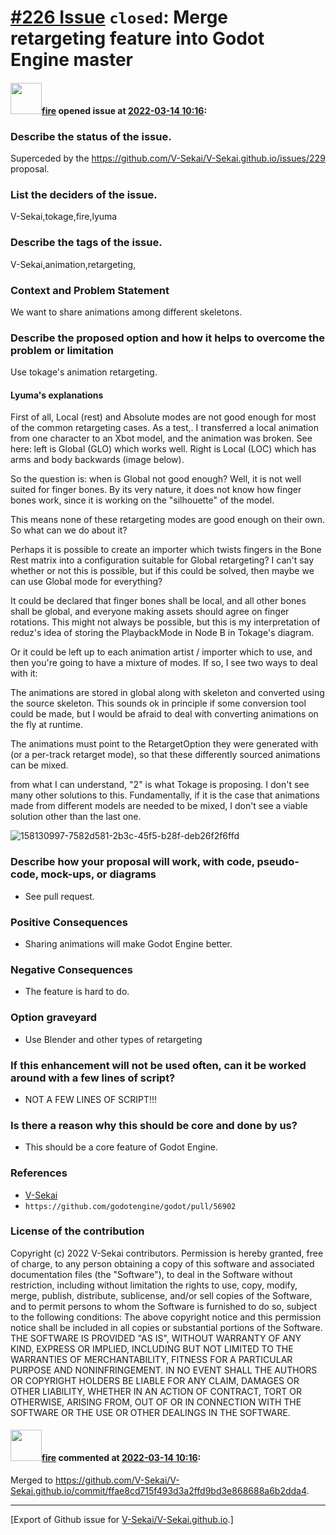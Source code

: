 # [\#226 Issue](https://github.com/V-Sekai/V-Sekai.github.io/issues/226) `closed`: Merge retargeting feature into Godot Engine master

#### <img src="https://avatars.githubusercontent.com/u/32321?u=c2e06a3d2b49a467aa907e54aa259516440267cc&v=4" width="50">[fire](https://github.com/fire) opened issue at [2022-03-14 10:16](https://github.com/V-Sekai/V-Sekai.github.io/issues/226):

### Describe the status of the issue.

Superceded by the https://github.com/V-Sekai/V-Sekai.github.io/issues/229 proposal.

### List the deciders of the issue.

V-Sekai,tokage,fire,lyuma

### Describe the tags of the issue.

V-Sekai,animation,retargeting,

### Context and Problem Statement

We want to share animations among different skeletons.

### Describe the proposed option and how it helps to overcome the problem or limitation

Use tokage's animation retargeting.

#### Lyuma's explanations

First of all, Local (rest) and Absolute modes are not good enough for most of the common retargeting cases. As a test,. I transferred a local animation from one character to an Xbot model, and the animation was broken. See here: left is Global (GLO) which works well. Right is Local (LOC) which has arms and body backwards (image below).

So the question is: when is Global not good enough? Well, it is not well suited for finger bones. By its very nature, it does not know how finger bones work, since it is working on the "silhouette" of the model.

This means none of these retargeting modes are good enough on their own. So what can we do about it?

Perhaps it is possible to create an importer which twists fingers in the Bone Rest matrix into a configuration suitable for Global retargeting? I can't say whether or not this is possible, but if this could be solved, then maybe we can use Global mode for everything?

It could be declared that finger bones shall be local, and all other bones shall be global, and everyone making assets should agree on finger rotations. This might not always be possible, but this is my interpretation of reduz's idea of storing the PlaybackMode in Node B in Tokage's diagram.

Or it could be left up to each animation artist / importer which to use, and then you're going to have a mixture of modes. If so, I see two ways to deal with it:

The animations are stored in global along with skeleton and converted using the source skeleton. This sounds ok in principle if some conversion tool could be made, but I would be afraid to deal with converting animations on the fly at runtime.

The animations must point to the RetargetOption they were generated with (or a per-track retarget mode), so that these differently sourced animations can be mixed.

from what I can understand, "2" is what Tokage is proposing. I don't see many other solutions to this. Fundamentally, if it is the case that animations made from different models are needed to be mixed, I don't see a viable solution other than the last one.

![158130997-7582d581-2b3c-45f5-b28f-deb26f2f6ffd](https://user-images.githubusercontent.com/32321/158152887-0f91d668-12f0-487a-a217-eb5b38881f9a.png)


### Describe how your proposal will work, with code, pseudo-code, mock-ups, or diagrams

- See pull request.

### Positive Consequences

- Sharing animations will make Godot Engine better.

### Negative Consequences

- The feature is hard to do.

### Option graveyard

- Use Blender and other types of retargeting

### If this enhancement will not be used often, can it be worked around with a few lines of script?

- NOT A FEW LINES OF SCRIPT!!!

### Is there a reason why this should be core and done by us?

- This should be a core feature of Godot Engine.

### References

- [V-Sekai](https://v-sekai.org/)
- `https://github.com/godotengine/godot/pull/56902`


### License of the contribution

Copyright (c) 2022 V-Sekai contributors. Permission is hereby granted, free of charge, to any person obtaining a copy of this software and associated documentation files (the "Software"), to deal in the Software without restriction, including without limitation the rights to use, copy, modify, merge, publish, distribute, sublicense, and/or sell copies of the Software, and to permit persons to whom the Software is furnished to do so, subject to the following conditions: The above copyright notice and this permission notice shall be included in all copies or substantial portions of the Software. THE SOFTWARE IS PROVIDED "AS IS", WITHOUT WARRANTY OF ANY KIND, EXPRESS OR IMPLIED, INCLUDING BUT NOT LIMITED TO THE WARRANTIES OF MERCHANTABILITY, FITNESS FOR A PARTICULAR PURPOSE AND NONINFRINGEMENT. IN NO EVENT SHALL THE AUTHORS OR COPYRIGHT HOLDERS BE LIABLE FOR ANY CLAIM, DAMAGES OR OTHER LIABILITY, WHETHER IN AN ACTION OF CONTRACT, TORT OR OTHERWISE, ARISING FROM, OUT OF OR IN CONNECTION WITH THE SOFTWARE OR THE USE OR OTHER DEALINGS IN THE SOFTWARE.

#### <img src="https://avatars.githubusercontent.com/u/32321?u=c2e06a3d2b49a467aa907e54aa259516440267cc&v=4" width="50">[fire](https://github.com/fire) commented at [2022-03-14 10:16](https://github.com/V-Sekai/V-Sekai.github.io/issues/226#issuecomment-1072581880):

Merged to https://github.com/V-Sekai/V-Sekai.github.io/commit/ffae8cd715f493d3a2ffd9bd3e868688a6b2dda4.


-------------------------------------------------------------------------------



[Export of Github issue for [V-Sekai/V-Sekai.github.io](https://github.com/V-Sekai/V-Sekai.github.io).]
